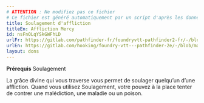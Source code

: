 ```yaml
---
# ATTENTION : Ne modifiez pas ce fichier
# Ce fichier est généré automatiquement par un script d'après les données du module Foundry VTT officiel et de sa traduction
title: Soulagement d'affliction
titleEn: Affliction Mercy
id: nsFnOLqYSkGWFhLD
urlFr: https://gitlab.com/pathfinder-fr/foundryvtt-pathfinder2-fr/-/blob/master/data/feats/nsFnOLqYSkGWFhLD.htm
urlEn: https://gitlab.com/hooking/foundry-vtt---pathfinder-2e/-/blob/master/packs/data/feats.db/affliction-mercy.json
layout: dons
---
```

**Prérequis** Soulagement

La grâce divine qui vous traverse vous permet de soulager quelqu’un d’une affliction. Quand vous utilisez Soulagement, votre pouvez à la place tenter de contrer une malédiction, une maladie ou un poison.
